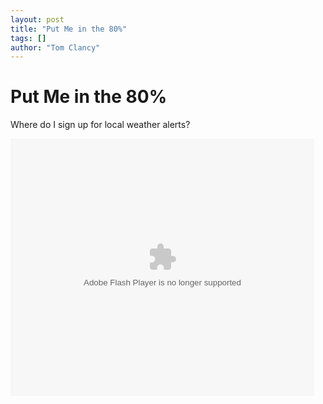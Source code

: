 ```yaml
---
layout: post
title: "Put Me in the 80%"
tags: []
author: "Tom Clancy"
---
```


# Put Me in the 80%

Where do I sign up for local weather alerts?

<embed src="http://services.brightcove.com/services/viewer/federated_f8/271557392" bgcolor="#FFFFFF" flashVars="videoId=1482435117&playerId=271557392&viewerSecureGatewayURL=https://services.brightcove.com/services/amfgateway&servicesURL=http://services.brightcove.com/services&cdnURL=http://admin.brightcove.com&domain=embed&autoStart=false&" base="http://admin.brightcove.com" name="flashObj" width="486" height="412" seamlesstabbing="false" type="application/x-shockwave-flash" swLiveConnect="true" pluginspage="http://www.macromedia.com/shockwave/download/index.cgi?P1_Prod_Version=ShockwaveFlash"></embed>
